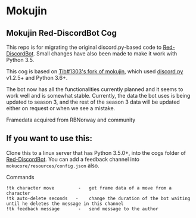 # Mokujin

## Mokujin Red-DiscordBot Cog

This repo is for migrating the original discord.py-based code to [Red-DiscordBot](https://github.com/Cog-Creators/Red-DiscordBot). Small changes have also been made to make it work with Python 3.5.

This cog is based on [Tib#1303's fork of mokujin](https://github.com/TLNBS2405/mokujin), which used [discord.py](https://github.com/Rapptz/discord.py) v1.2.5+ and Python 3.6+.


The bot now has all the functionalities currently planned and it seems to work well and is somewhat stable. Currently, the data the bot uses is being updated to season 3, and the rest of the season 3 data will be updated either on request or when we see a mistake.

Framedata acquired from RBNorway and community

## If you want to use this:

Clone this to a linux server that has Python 3.5.0+, into the cogs folder of [Red-DiscordBot](https://github.com/Cog-Creators/Red-DiscordBot).
You can add a feedback channel into `mokucore/resources/config.json` also.

Commands
```
!tk character move         -   get frame data of a move from a character
!tk auto-delete seconds   -    change the duration of the bot waiting until he deletes the message in this channel
!tk feedback message       -   send message to the author   
```
